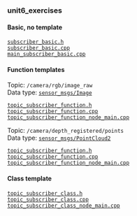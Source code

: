 ### unit6_exercises

#### Basic, no template

[`subscriber_basic.h`](src/subscriber_basic.h)  
[`subscriber_basic.cpp`](src/subscriber_basic.cpp)  
[`main_subscriber_basic.cpp`](src/main_subscriber_basic.cpp)  

#### Function templates

Topic: `/camera/rgb/image_raw`  
Data type: [`sensor_msgs/Image`](https://docs.ros.org/en/noetic/api/sensor_msgs/html/msg/Image.html)  

[`topic_subscriber_function.h`](src/topic_subscriber_function.h)  
[`topic_subscriber_function.cpp`](src/topic_subscriber_function.cpp)  
[`topic_subscriber_function_node_main.cpp`](src/topic_subscriber_function_node_main.cpp)  

Topic: `/camera/depth_registered/points`  
Data type: [`sensor_msgs/PointCloud2`](https://docs.ros.org/en/melodic/api/sensor_msgs/html/msg/PointCloud2.html)  

[`topic_subscriber_function.h`](src/topic_subscriber_function.h)  
[`topic_subscriber_function.cpp`](src/topic_subscriber_function.cpp)  
[`topic_subscriber_function_node_main.cpp`](src/topic_subscriber_function_node_main.cpp)  


#### Class template

[`topic_subscriber_class.h`](src/topic_subscriber_class.h)  
[`topic_subscriber_class.cpp`](src/topic_subscriber_class.cpp)  
[`topic_subscriber_class_node_main.cpp`](src/topic_subscriber_class_node_main.cpp)  

